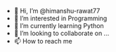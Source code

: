 - 👋 Hi, I’m @himanshu-rawat77
- 👀 I’m interested in Programming
- 🌱 I’m currently learning Python
- 💞️ I’m looking to collaborate on ...
- 📫 How to reach me 

<!---
himanshu-rawat77/himanshu-rawat77 is a ✨ special ✨ repository because its `README.md` (this file) appears on your GitHub profile.
You can click the Preview link to take a look at your changes.
--->
